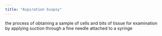 ```yaml
---
title: "Aspiration biopsy"
---
```

the process of obtaining a sample of cells and bits of tissue for examination by applying suction through a fine needle attached to a syringe

